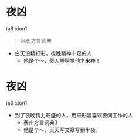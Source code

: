 # 夜凶
ia6 xion1
> 兴化方言词典
- 白天没精打彩，夜晚精神十足的人
  - 他是个～，旁人睡啊觉他才来神！

# 夜凶
ia6 xion1
+ 到了夜晚精力旺盛的人，用来形容喜欢夜间工作的人
  * 泰州方言词典3
  - 他是个～，天天写文章写到半夜。

